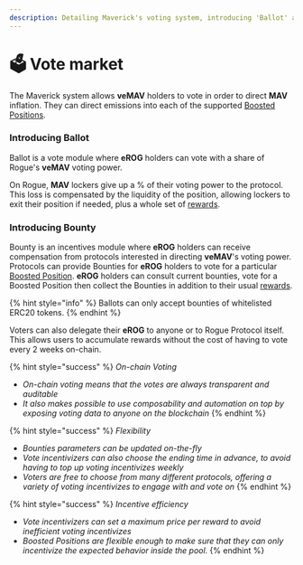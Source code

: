 ```yaml
---
description: Detailing Maverick's voting system, introducing 'Ballot' and 'Bounty'.
---
```


# 🗳 Vote market

The Maverick system allows **veMAV** holders to vote in order to direct **MAV** inflation. They can direct emissions into each of the supported [Boosted Positions](../case-study-maverick-amm/maverick-amm/boosted-positions.md).&#x20;

### Introducing Ballot

Ballot is a vote module where **eROG** holders can vote with a share of Rogue's **veMAV** voting power.

On Rogue, **MAV** lockers give up a % of their voting power to the protocol. This loss is compensated by the liquidity of the position, allowing lockers to exit their position if needed, plus a whole set of [rewards](rogue-for-mav-lockers.md).

### Introducing Bounty

Bounty is an incentives module where **eROG** holders can receive compensation from protocols interested in directing **veMAV**'s voting power. Protocols can provide Bounties for **eROG** holders to vote for a particular [Boosted Position](../case-study-maverick-amm/maverick-amm/boosted-positions.md). **eROG** holders can consult current bounties, vote for a Boosted Position then collect the Bounties in addition to their usual [rewards](../tokenomics/incentives/revenue-sharing.md).

{% hint style="info" %}
Ballots can only accept bounties of whitelisted ERC20 tokens.
{% endhint %}

Voters can also delegate their **eROG** to anyone or to Rogue Protocol itself. This allows users to accumulate rewards without the cost of having to vote every 2 weeks on-chain.

{% hint style="success" %}
_On-chain Voting_

* _On-chain voting means that the votes are always transparent and auditable_
* _It also makes possible to use composability and automation on top by exposing voting data to anyone on the blockchain_
{% endhint %}

{% hint style="success" %}
_Flexibility_

* _Bounties parameters can be updated on-the-fly_
* _Vote incentivizers can also choose the ending time in advance, to avoid having to top up voting incentivizes weekly_
* _Voters are free to choose from many different protocols, offering a variety of voting incentivizes to engage with and vote on_
{% endhint %}

{% hint style="success" %}
_Incentive efficiency_

* _Vote incentivizers can set a maximum price per reward to avoid inefficient voting incentivizes_
* _Boosted Positions are flexible enough to make sure that they can only incentivize the expected behavior inside the pool._
{% endhint %}
